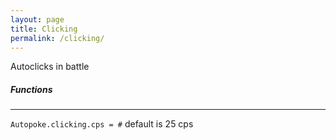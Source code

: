 ```yaml
---
layout: page
title: Clicking
permalink: /clicking/
---
```


Autoclicks in battle

##### Functions
-----------------
`Autopoke.clicking.cps = #` default is 25 cps